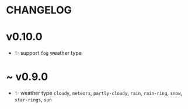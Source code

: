 # CHANGELOG

# v0.10.0

- ✨ support `fog` weather type

# ~ v0.9.0

- ✨ weather type `cloudy`, `meteors`, `partly-cloudy`, `rain`, `rain-ring`, `snow`, `star-rings`, `sun`
